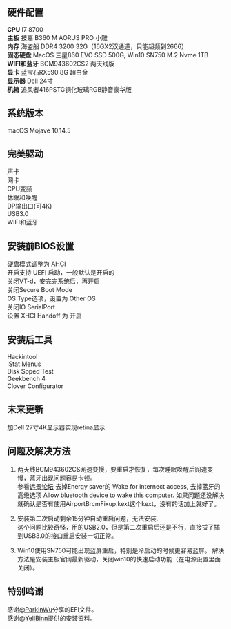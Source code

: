 ## 硬件配置
**CPU** I7 8700  
**主板** 技嘉 B360 M AORUS PRO 小雕  
**内存** 海盗船 DDR4 3200 32G（16GX2双通道，只能超频到2666）  
**固态硬盘** MacOS 三星860 EVO SSD 500G, Win10 SN750 M.2 Nvme 1TB  
**WIFI和蓝牙** BCM943602CS2 两天线版  
**显卡** 蓝宝石RX590 8G 超白金  
**显示器** Dell 24寸  
**机箱** 追风者416PSTG钢化玻璃RGB静音豪华版  

## 系统版本
macOS Mojave 10.14.5

## 完美驱动
声卡  
网卡  
CPU变频  
休眠和唤醒  
DP输出口(可4K)  
USB3.0  
WIFI和蓝牙  

## 安装前BIOS设置
硬盘模式调整为 AHCI  
开启支持 UEFI 启动，一般默认是开启的  
关闭VT-d，安完完系统后，再开启  
关闭Secure Boot Mode  
OS Type选项，设置为 Other OS  
关闭IO SerialPort  
设置 XHCI Handoff 为 开启  

## 安装后工具
Hackintool  
iStat Menus  
Disk Spped Test  
Geekbench 4  
Clover Configurator  

## 未来更新
加Dell 27寸4K显示器实现retina显示  

## 问题及解决方法
1. 两天线BCM943602CS网速变慢，要重启才恢复，每次睡眠唤醒后网速变慢，蓝牙出现问题容易卡顿。  
参看[远景论坛](http://bbs.pcbeta.com/viewthread-1811853-1-1.html)
去掉Energy saver的 Wake for internect access, 去掉蓝牙的高级选项 Allow bluetooth device to wake this computer.
如果问题还没解决就确认是否有使用AirportBrcmFixup.kext这个kext，没有的话加上就好了。

2. 安装第二次启动剩余15分钟自动重启问题，无法安装.  
这个问题比较奇怪，用的USB2.0，但是第二次重启后还是不行，直接拔了插到USB3.0的接口重启安装一切正常。

3. Win10使用SN750可能出现蓝屏重启，特别是冷启动的时候更容易蓝屏。
解决方法是安装主板官网最新驱动，关闭win10的快速启动功能（在电源设置里面关闭）。

## 特别鸣谢
感谢[@ParkinWu](https://github.com/ParkinWu/EFI-B360-AORUS-PRO-HUD630-8700)分享的EFI文件。  
感谢[@YellBinn](https://github.com/YellBinn/GIGABYTE-B360M-AORUS-PRO-8400-EFI-Hackintosh)提供的安装资料。
